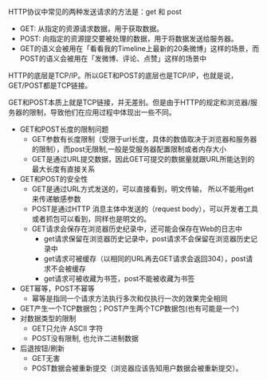 HTTP协议中常见的两种发送请求的方法是：get 和 post
+ GET: 从指定的资源请求数据，用于获取数据。
+ POST: 向指定的资源提交要被处理的数据，用于将数据发送给服务器。
+ GET的语义会被用在「看看我的Timeline上最新的20条微博」这样的场景，而POST的语义会被用在「发微博、评论、点赞」这样的场景中

HTTP的底层是TCP/IP。所以GET和POST的底层也是TCP/IP，也就是说，GET/POST都是TCP链接。

GET和POST本质上就是TCP链接，并无差别。但是由于HTTP的规定和浏览器/服务器的限制，导致他们在应用过程中体现出一些不同。
+ GET和POST长度的限制问题
    + GET参数有长度限制（受限于url长度，具体的数值取决于浏览器和服务器的限制），而post无限制,一般是受服务器配置限制或者内存大小
    + GET是通过URL提交数据，因此GET可提交的数据量就跟URL所能达到的最大长度有直接关系
+ GET和POST的安全性
    + GET是通过URL方式发送的，可以直接看到，明文传输， 所以不能用get来传递敏感参数
    + POST是通过HTTP 消息主体中发送的（request body），可以开发者工具或者抓包可以看到，同样也是明文的。 
    + GET请求会保存在浏览器历史纪录中，还可能会保存在Web的日志中
        + get请求保留在浏览器历史记录中，post请求不会保留在浏览器历史记录中
        + get请求可被缓存（以相同的URL再去GET请求会返回304），post请求不会被缓存
        + get请求可被收藏为书签，post不能被收藏为书签
+ GET幂等，POST不幂等
    + 幂等是指同一个请求方法执行多次和仅执行一次的效果完全相同
+ GET产生一个TCP数据包；POST产生两个TCP数据包(也有可能是一个)
+ 对数据类型的限制	
    + GET只允许 ASCII 字符
    + POST没有限制, 也允许二进制数据
+ 后退按钮/刷新	
    + GET无害	
    + POST数据会被重新提交（浏览器应该告知用户数据会被重新提交）。

